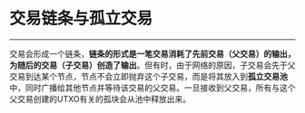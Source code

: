 <!--
 * @Author: ZhXZhao
 * @Date: 2020-02-20 22:51:34
 * @LastEditors: ZhXZhao
 * @LastEditTime: 2020-02-20 22:58:55
 * @Description: 
 -->

# 交易链条与孤立交易

---




交易会形成一个链条，**链条的形式是一笔交易消耗了先前交易（父交易）的输出，为随后的交易（子交易）创造了输出**。但有时，由于网络的原因，子交易会先于父交易到达某个节点，节点不会立即抛弃这个子交易，而是将其放入到**孤立交易池**中，同时广播给其他节点并等待该交易的父交易。一旦接收到父交易，所有与这个父交易创建的UTXO有关的孤块会从池中释放出来。
